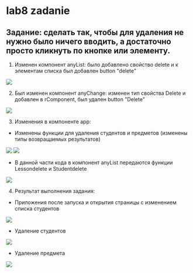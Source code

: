 # lab8 zadanie
## Задание: cделать так, чтобы для удаления не нужно было ничего вводить, а достаточно просто кликнуть по кнопке или элементу.
1. Изменен компонент anyList: было добавлено свойство delete и к элементам списка был добавлен button "delete"
<img src = https://sun9-55.userapi.com/c857216/v857216748/19560e/-A9iyb951UA.jpg>

2. Был изменен компонент anyChange: изменен тип свойства Delete и добавлен в rComponent, был удален button "Delete"
<img src = https://sun9-68.userapi.com/c857216/v857216748/19565e/JVYnySld1Ik.jpg>

3. Изменения в компоненте app:
 - Изменены функции для удаления студентов и предметов (изменены типы возвращаемых результатов)
 <img src = https://sun9-62.userapi.com/c857216/v857216748/195684/tLwGpylFak0.jpg>
 <img src = https://sun9-16.userapi.com/c857216/v857216748/19567b/6EV2UtuBvcs.jpg>
 
 - В данной части кода в компонент anyList передаются функции Lessondelete и Studentdelete
 <img src = https://sun9-61.userapi.com/c857216/v857216748/1956dd/bw4LUiMzu0A.jpg>
 
 4. Результат выполнения задания:
 
- Приложения после запуска и открытия страницы с изменением списка студентов
<img src = https://sun9-34.userapi.com/c857216/v857216748/1956e4/1xh-Y7jAb-s.jpg>

- Удаление студентов
<img src = https://sun9-31.userapi.com/c857216/v857216748/1956f5/3M4VRmLxT5c.jpg>

- Удаление предмета
<img src = https://sun9-14.userapi.com/c857216/v857216748/1956fc/z9WBVSzpyCs.jpg>
